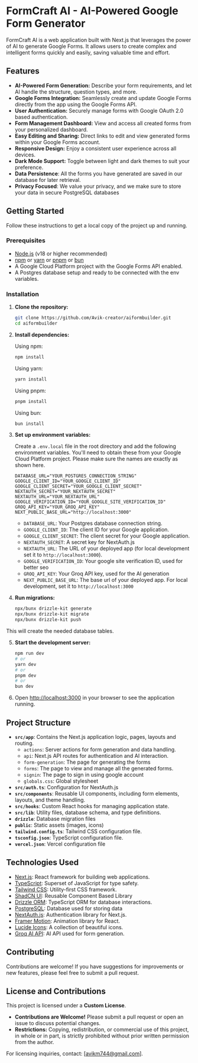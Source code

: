 # FormCraft AI - AI-Powered Google Form Generator

FormCraft AI is a web application built with Next.js that leverages the power of AI to generate Google Forms. It allows users to create complex and intelligent forms quickly and easily, saving valuable time and effort.

## Features

- **AI-Powered Form Generation:** Describe your form requirements, and let AI handle the structure, question types, and more.
- **Google Forms Integration:** Seamlessly create and update Google Forms directly from the app using the Google Forms API.
- **User Authentication:** Securely manage forms with Google OAuth 2.0 based authentication.
- **Form Management Dashboard:** View and access all created forms from your personalized dashboard.
- **Easy Editing and Sharing:** Direct links to edit and view generated forms within your Google Forms account.
- **Responsive Design:** Enjoy a consistent user experience across all devices.
- **Dark Mode Support:**  Toggle between light and dark themes to suit your preference.
- **Data Persistence**: All the forms you have generated are saved in our database for later retrieval.
- **Privacy Focused**: We value your privacy, and we make sure to store your data in secure PostgreSQL databases

## Getting Started

Follow these instructions to get a local copy of the project up and running.

### Prerequisites

-   [Node.js](https://nodejs.org/) (v18 or higher recommended)
-   [npm](https://www.npmjs.com/) or [yarn](https://yarnpkg.com/) or [pnpm](https://pnpm.io/) or [bun](https://bun.sh/)
-   A Google Cloud Platform project with the Google Forms API enabled.
-   A Postgres database setup and ready to be connected with the env variables.

### Installation

1.  **Clone the repository:**

    ```bash
    git clone https://github.com/Avik-creator/aiformbuilder.git
    cd aiformbuilder
    ```

2.  **Install dependencies:**

    Using npm:

    ```bash
    npm install
    ```

    Using yarn:

    ```bash
    yarn install
    ```

    Using pnpm:

    ```bash
    pnpm install
    ```

    Using bun:

    ```bash
    bun install
    ```

3.  **Set up environment variables:**

    Create a `.env.local` file in the root directory and add the following environment variables. You'll need to obtain these from your Google Cloud Platform project. Please make sure the names are exactly as shown here.

    ```env
    DATABASE_URL="YOUR_POSTGRES_CONNECTION_STRING"
    GOOGLE_CLIENT_ID="YOUR_GOOGLE_CLIENT_ID"
    GOOGLE_CLIENT_SECRET="YOUR_GOOGLE_CLIENT_SECRET"
    NEXTAUTH_SECRET="YOUR_NEXTAUTH_SECRET"
    NEXTAUTH_URL="YOUR_NEXTAUTH_URL"
    GOOGLE_VERIFICATION_ID="YOUR_GOOGLE_SITE_VERIFICATION_ID"
    GROQ_API_KEY="YOUR_GROQ_API_KEY"
    NEXT_PUBLIC_BASE_URL="http://localhost:3000"
    ```

    - `DATABASE_URL`: Your Postgres database connection string.
    - `GOOGLE_CLIENT_ID`: The client ID for your Google application.
    - `GOOGLE_CLIENT_SECRET`: The client secret for your Google application.
    - `NEXTAUTH_SECRET`: A secret key for NextAuth.js
    - `NEXTAUTH_URL`: The URL of your deployed app (for local development set it to `http://localhost:3000`).
    - `GOOGLE_VERIFICATION_ID`: Your google site verification ID, used for better seo
    - `GROQ_API_KEY`: Your Groq API key, used for the AI generation
    - `NEXT_PUBLIC_BASE_URL`: The base url of your deployed app. For local development, set it to `http://localhost:3000`


4.  **Run migrations:**

    ```bash
    npx/bunx drizzle-kit generate
    npx/bunx drizzle-kit migrate
    npx/bunx drizzle-kit push
    ```
   This will create the needed database tables.

5.  **Start the development server:**

    ```bash
    npm run dev
    # or
    yarn dev
    # or
    pnpm dev
    # or
    bun dev
    ```

6.  Open [http://localhost:3000](http://localhost:3000) in your browser to see the application running.

## Project Structure

- **`src/app`**: Contains the Next.js application logic, pages, layouts and routing.
    -   `actions`: Server actions for form generation and data handling.
    -   `api`: Next.js API routes for authentication and AI interaction.
    -  `form-generation`: The page for generating the forms
    -  `forms`: The page to view and manage all the generated forms.
    -  `signin`: The page to sign in using google account
    -   `globals.css`: Global stylesheet
-   **`src/auth.ts`**: Configuration for NextAuth.js
-   **`src/components`**: Reusable UI components, including form elements, layouts, and theme handling.
-   **`src/hooks`**: Custom React hooks for managing application state.
-   **`src/lib`**: Utility files, database schema, and type definitions.
-   **`drizzle`**: Database migration files
-   **`public`**: Static assets (images, icons)
-   **`tailwind.config.ts`**: Tailwind CSS configuration file.
-   **`tsconfig.json`**: TypeScript configuration file.
-   **`vercel.json`**: Vercel configuration file

## Technologies Used

- [Next.js](https://nextjs.org/): React framework for building web applications.
- [TypeScript](https://www.typescriptlang.org/): Superset of JavaScript for type safety.
- [Tailwind CSS](https://tailwindcss.com/): Utility-first CSS framework.
- [ShadCN UI](https://ui.shadcn.com/): Reusable Component Based Library
- [Drizzle ORM](https://orm.drizzle.team/): TypeScript ORM for database interactions.
- [PostgreSQL](https://www.postgresql.org/): Database used for storing data
- [NextAuth.js](https://next-auth.js.org/): Authentication library for Next.js.
- [Framer Motion](https://www.framer.com/motion/): Animation library for React.
- [Lucide Icons](https://lucide.dev/): A collection of beautiful icons.
- [Groq AI API](https://groq.com/): AI API used for form generation.

## Contributing

Contributions are welcome! If you have suggestions for improvements or new features, please feel free to submit a pull request.

## License and Contributions

This project is licensed under a **Custom License**.  

- **Contributions are Welcome!** Please submit a pull request or open an issue to discuss potential changes.  
- **Restrictions:** Copying, redistribution, or commercial use of this project, in whole or in part, is strictly prohibited without prior written permission from the author.  

For licensing inquiries, contact: [avikm744@gmail.com].
